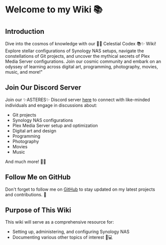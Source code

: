# Welcome to my Wiki 📚

## Introduction

Dive into the cosmos of knowledge with our 🌟✨ Celestial Codex 📚✨ Wiki! Explore stellar configurations of Synology NAS setups, navigate the constellations of Git projects, and uncover the mythical secrets of Plex Media Server configurations. Join our cosmic community and embark on an odyssey of learning across digital art, programming, photography, movies, music, and more!"

## Join Our Discord Server

Join our ✨ASTERES✨ Discord server [here](https://discord.gg/b8kyRaFZJr) to connect with like-minded individuals and engage in discussions about:

- Git projects
- Synology NAS configurations
- Plex Media Server setup and optimization
- Digital art and design
- Programming
- Photography
- Movies
- Music

And much more! 🚀💬

## Follow Me on GitHub

Don't forget to follow me on [GitHub](https://github.com/scottgigawatt/) to stay updated on my latest projects and contributions. 🌟

## Purpose of This Wiki

This wiki will serve as a comprehensive resource for:

- Setting up, administering, and configuring Synology NAS
- Documenting various other topics of interest 📝💻
